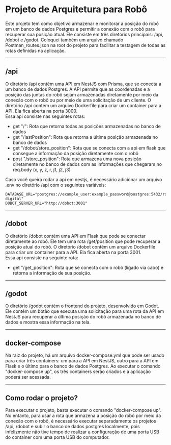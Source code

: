 <h1>Projeto de Arquitetura para Robô</h1>
Este projeto tem como objetivo armazenar e monitorar a posição do robô em um banco de dados Postgres e permitir a conexão com o robô para recuperar sua posição atual. Ele consiste em três diretórios principais: /api, /dobot e /godot. Coloquei também um arquivo chamado Postman_routes.json na root do projeto para facilitar a testagem de todas as rotas definidas na aplicação.
<hr/>
<h2>/api</h2>
O diretório /api contém uma API em NestJS com Prisma, que se conecta a um banco de dados Postgres. A API permite que as coordenadas e a posição das juntas do robô sejam armazenadas diretamente por meio da conexão com o robô ou por meio de uma solicitação de um cliente. O diretório /api contém um arquivo Dockerfile para criar um container para a API. Ela fica aberta na porta 3000.

<br/>
Essa api consiste nas seguintes rotas:
<ul>
    <li>get "/": Rota que retorna todas as posições armazenadas no banco de dados </li>
    <li>get "/lastPosition": Rota que retorna a última posição armazenada no banco de dados</li>
    <li>get "/dobot/store_position": Rota que se conecta com a api em flask que consegue a informação da posição diretamente com o robô</li>
    <li>post "/store_position": Rota que armazena uma nova posição diretamente no banco de dados com as informações que chegaram no req.body (x, y, z, r, j1, j2, j3)</li>
</ul>

Caso você queira rodar a api em nestjs, é necessário adicionar um arquivo .env no diretório /api com o seguintes variáveis:

```
DATABASE_URL="postgres://example_user:example_password@postgres:5432/robo-digital"
DOBOT_SERVER_URL="http://dobot:3001"
```

<hr/>

<h2>/dobot</h2>
O diretório /dobot contém uma API em Flask que pode se conectar diretamente ao robô. Ele tem uma rota /get/position que pode recuperar a posição atual do robô. O diretório /dobot contém um arquivo Dockerfile para criar um container para a API. Ela fica aberta na porta 3001.

<br/>
Essa api consiste na seguinte rota:
<ul>
    <li>get "/get_position": Rota que se conecta com o robô (ligado via cabo) e retorna a informação de sua posição.</li>
</ul>

<hr/>

<h2>/godot</h2>
O diretório /godot contém o frontend do projeto, desenvolvido em Godot. Ele contém um botão que executa uma solicitação para uma rota da API em NestJS para recuperar a última posição do robô armazenada no banco de dados e mostra essa informação na tela.
<hr/>

<h2>docker-compose</h2>
Na raiz do projeto, há um arquivo docker-compose.yml que pode ser usado para criar três containers: um para a API em NestJS, outro para a API em Flask e o último para o banco de dados Postgres. Ao executar o comando "docker-compose up", os três containers serão criados e a aplicação poderá ser acessada.
<hr />

<h2>Como rodar o projeto?</h2>
Para executar o projeto, basta executar o comando "docker-compose up". No entanto, para usar a rota que armazena a posição do robô por meio da conexão com o robô, é necessário executar separadamente os projetos /api, /dobot e subir o banco de dados postgres localmente, pois infelizmente não tive tempo de  realizar a configuração de uma porta USB do container com uma porta USB do computador.
